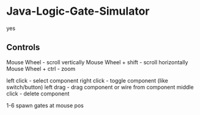 # Java-Logic-Gate-Simulator
yes


## Controls
Mouse Wheel - scroll vertically
Mouse Wheel + shift - scroll horizontally
Mouse Wheel + ctrl - zoom

left click - select component
right click - toggle component (like switch/button)
left drag - drag component or wire from component
middle click - delete component

1-6 spawn gates at mouse pos
